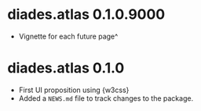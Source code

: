 # diades.atlas 0.1.0.9000

* Vignette for each future page^

# diades.atlas 0.1.0

* First UI proposition using {w3css}
* Added a `NEWS.md` file to track changes to the package.
